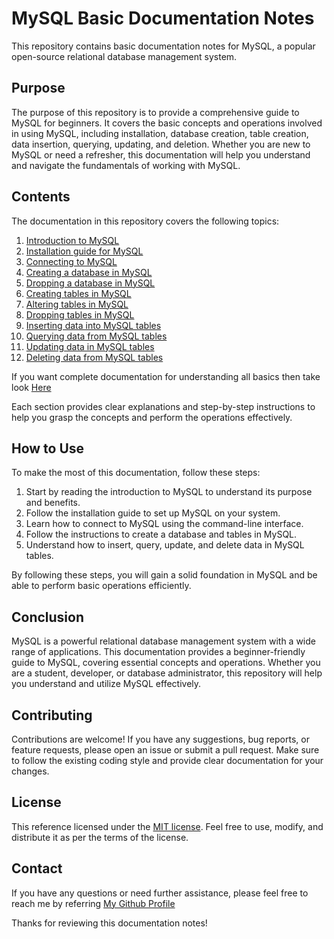 # MySQL Basic Documentation Notes

This repository contains basic documentation notes for MySQL, a popular open-source relational database management system.

## Purpose
The purpose of this repository is to provide a comprehensive guide to MySQL for beginners. It covers the basic concepts and operations involved in using MySQL, including installation, database creation, table creation, data insertion, querying, updating, and deletion. Whether you are new to MySQL or need a refresher, this documentation will help you understand and navigate the fundamentals of working with MySQL.

## Contents
The documentation in this repository covers the following topics:

1. [Introduction to MySQL](docs/introduction.md)
2. [Installation guide for MySQL](docs/installation.md)
3. [Connecting to MySQL](docs/connecting-to-MySQL.md)
4. [Creating a database in MySQL](docs/create-database.md)
5. [Dropping a database in MySQL](docs/drop-database.md)
6. [Creating tables in MySQL](docs/create-table.md)
7. [Altering tables in MySQL](docs/alter-table.md)
8. [Dropping tables in MySQL](docs/drop-table.md)
9. [Inserting data into MySQL tables](docs/insert-data.md)
10. [Querying data from MySQL tables](docs/querying-data.md)
11. [Updating data in MySQL tables](docs/update-data.md)
12. [Deleting data from MySQL tables](docs/delete-data.md)

If you want complete documentation for understanding all basics then take look [Here](docs/topics.md)

Each section provides clear explanations and step-by-step instructions to help you grasp the concepts and perform the operations effectively.

## How to Use
To make the most of this documentation, follow these steps:

1. Start by reading the introduction to MySQL to understand its purpose and benefits.
2. Follow the installation guide to set up MySQL on your system.
3. Learn how to connect to MySQL using the command-line interface.
4. Follow the instructions to create a database and tables in MySQL.
5. Understand how to insert, query, update, and delete data in MySQL tables.

By following these steps, you will gain a solid foundation in MySQL and be able to perform basic operations efficiently.

## Conclusion
MySQL is a powerful relational database management system with a wide range of applications. This documentation provides a beginner-friendly guide to MySQL, covering essential concepts and operations. Whether you are a student, developer, or database administrator, this repository will help you understand and utilize MySQL effectively.

## Contributing

Contributions are welcome! If you have any suggestions, bug reports, or feature requests, please open an issue or submit a pull request. Make sure to follow the existing coding style and provide clear documentation for your changes.

## License

This reference licensed under the [MIT license](LICENSE). Feel free to use, modify, and distribute it as per the terms of the license.

## Contact

If you have any questions or need further assistance, please feel free to reach me by referring [My Github Profile](https://github.com/ag-sanjjeev/)

Thanks for reviewing this documentation notes!
